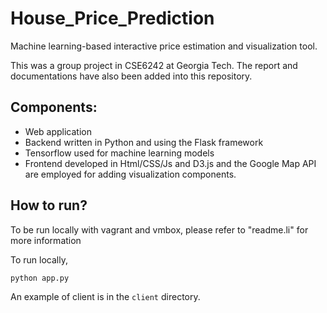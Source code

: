 # House_Price_Prediction

Machine learning-based interactive price estimation and visualization tool. 


This was a group project in CSE6242 at Georgia Tech. The report and documentations have also been added into this repository.

## Components:
- Web application 
- Backend written in Python and using the Flask framework
- Tensorflow used for machine learning models
- Frontend developed in Html/CSS/Js and D3.js and the Google Map API are employed for adding visualization components.

## How to run? 
To be run locally with vagrant and vmbox, please refer to "readme.li" for more information

To run locally,

```
python app.py
```

An example of client is in the `client` directory.

